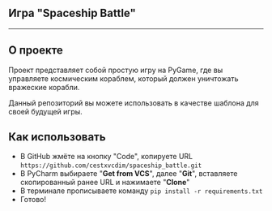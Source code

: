 ## Игра "Spaceship Battle"

---

## О проекте
Проект представляет собой простую игру на PyGame, где вы управляете космическим кораблем, который должен уничтожать вражеские корабли.

Данный репозиторий вы можете использовать в качестве шаблона для своей будущей игры.

## Как использовать
- В GitHub жмёте на кнопку "Code", копируете URL `https://github.com/cestxvcdim/spaceship_battle.git`
- В PyCharm выбираете "**Get from VCS**", далее "**Git**", вставляете скопированный ранее URL и нажимаете "**Clone**" 
- В терминале прописываете команду `pip install -r requirements.txt`
- Готово!
